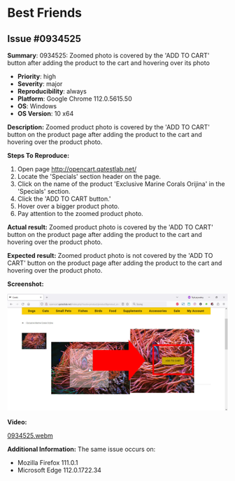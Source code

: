 # Best Friends
## Issue #0934525

**Summary**: 0934525: Zoomed photo is covered by the 'ADD TO CART' button after adding the product to the cart and hovering over its photo

- **Priority**: high
- **Severity**: major
- **Reproducibility**: always
- **Platform**: Google Chrome 112.0.5615.50
- **OS**: Windows
- **OS Version**: 10 x64

**Description:** Zoomed product photo is covered by the 'ADD TO CART' button on the product page after adding the product to the cart and hovering over the product photo.

**Steps To Reproduce:**
1. Open page http://opencart.qatestlab.net/
2. Locate the 'Specials' section header on the page.
3. Click on the name of the product 'Exclusive Marine Corals Orijina' in the 'Specials' section.
4. Click the 'ADD TO CART button.'
5. Hover over a bigger product photo.
6. Pay attention to the zoomed product photo.

**Actual result:** Zoomed product photo is covered by the 'ADD TO CART' button on the product page after adding the product to the cart and hovering over the product photo.

**Expected result:** Zoomed product photo is not covered by the 'ADD TO CART' button on the product page after adding the product to the cart and hovering over the product photo.

**Screenshot:**

![0934525](/Best_Friends/files/0934525.jpg)

**Video:**

[0934525.webm](0934525.webm)

**Additional Information:** The same issue occurs on:
- Mozilla Firefox 111.0.1
- Microsoft Edge 112.0.1722.34
